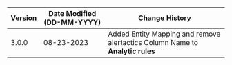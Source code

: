 | **Version** | **Date Modified (DD-MM-YYYY)** | **Change History**                                               |
|-------------|--------------------------------|------------------------------------------------------------------|
|  3.0.0      |  08-23-2023                    | Added Entity Mapping and remove alertactics Column Name to **Analytic rules**  |

